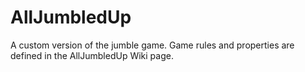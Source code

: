 # AllJumbledUp

A custom version of the jumble game.
Game rules and properties are defined in the AllJumbledUp Wiki page.
